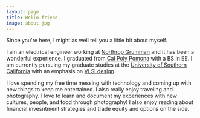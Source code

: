 ```yaml
---
layout: page
title: Hello friend.
image: about.jpg
---
```


Since you're here, I might as well tell you a little bit about myself.

I am an electrical engineer working at [Northrop Grumman](https://www.northropgrumman.com) and it has been a wonderful experience. I graduated from [Cal Poly Pomona](https://www.cpp.edu/) with a BS in EE. I am currently pursuing my graduate studies at the [University of Southern California](https://www.usc.edu) with an emphasis on [VLSI design](https://en.wikipedia.org/wiki/Very_Large_Scale_Integration).

I love spending my free time messing with technology and coming up with new things to keep me entertained. I also really enjoy traveling and photography. I love to learn and document my experiences with new cultures, people, and food through photography! I also enjoy reading about financial invesntment strategies and trade equity and options on the side.



